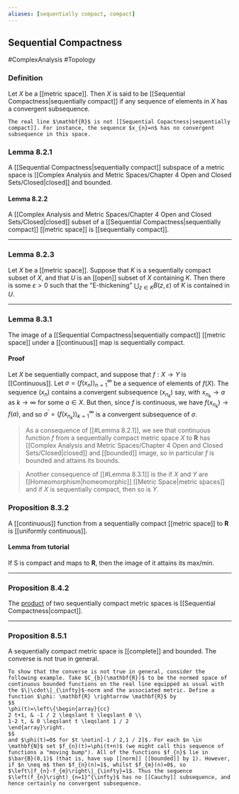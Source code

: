 ```yaml
---
aliases: [sequentially compact, compact]
---
```

## Sequential Compactness
#ComplexAnalysis #Topology  

### Definition
Let $X$ be a [[metric space]]. Then $X$ is said to be [[Sequential Compactness|sequentially compact]] if any sequence of elements in $X$ has a convergent subsequence.

```ad-example
The real line $\mathbf{R}$ is not [[Sequential Copactness|sequentially compact]]. For instance, the sequence $x_{n}=n$ has no convergent subsequence in this space.
```

### Lemma 8.2.1
A [[Sequential Compactness|sequentially compact]] subspace of a metric space is [[Complex Analysis and Metric Spaces/Chapter 4 Open and Closed Sets/Closed|closed]] and bounded.
#### Lemma 8.2.2
A [[Complex Analysis and Metric Spaces/Chapter 4 Open and Closed Sets/Closed|closed]] subset of a [[Sequential Compactness|sequentially compact]] [[metric space]] is [[sequentially compact]].

---
### Lemma 8.2.3
Let $X$ be a [[metric space]]. Suppose that $K$ is a sequentially compact subset of $X$, and that $U$ is an [[open]] subset of $X$ containing $K .$ Then there is some $\varepsilon>0$ such that the "E-thickening" $\bigcup_{z \in K} B(z, \varepsilon)$ of $K$ is contained in $U$.

---
### Lemma 8.3.1
The image of a [[Sequential Compactness|sequentially compact]] [[metric space]] under a [[continuous]] map is sequentially compact.

#### Proof
Let $X$ be sequentially compact, and suppose that $f: X \rightarrow Y$ is [[Continuous]]. Let $\sigma=\left(f\left(x_{n}\right)\right)_{n=1}^{\infty}$ be a sequence of elements of $f(X) .$ The sequence $\left(x_{n}\right)$ contains a convergent subsequence $\left(x_{n_{k}}\right)$ say, with $x_{n_{k}} \rightarrow a$ as $k \rightarrow \infty$ for some $a \in X .$ But then, since $f$ is continuous, we have $f\left(x_{n_{k}}\right) \rightarrow f(a)$, and so $\sigma^{\prime}=\left(f\left(x_{n_{k}}\right)\right)_{k=1}^{\infty}$ is a convergent subsequence of $\sigma$.

>As a consequence of [[#Lemma 8.2.1]], we see that continuous function $f$ from a sequentially compact metric space $X$ to $\mathbf{R}$ has [[Complex Analysis and Metric Spaces/Chapter 4 Open and Closed Sets/Closed|closed]] and [[bounded]] image, so in particular $f$ is bounded and attains its bounds.

>Another consequence of [[#Lemma 8.3.1]] is the if $X$ and $Y$ are [[Homeomorphism|homeomorphic]] [[Metric Space|metric spaces]] and if $X$ is sequentially compact, then so is $Y$.

### Proposition 8.3.2
A [[continuous]] function from a sequentially compact [[metric space]] to $\mathbf{R}$ is [[uniformly continuous]].

#### Lemma from tutorial
If S is compact and maps to $\mathbf{R}$, then the image of it attains its max/min.

---
### Proposition 8.4.2
The [product](Product%20Space) of two sequentially compact metric spaces is [[Sequential Compactness|compact]].

---
### Proposition 8.5.1
A sequentially compact metric space is [[complete]] and bounded. The converse is not true in general.

```ad-example
To show that the converse is not true in general, consider the following example. Take $C_{b}(\mathbf{R})$ to be the normed space of continuous bounded functions on the real line equipped as usual with the $\|\cdot\|_{\infty}$-norm and the associated metric. Define a function $\phi: \mathbf{R} \rightarrow \mathbf{R}$ by
$$
\phi(t)=\left\{\begin{array}{cc}
2 t+1, & -1 / 2 \leqslant t \leqslant 0 \\
1-2 t, & 0 \leqslant t \leqslant 1 / 2
\end{array}\right.
$$
and $\phi(t)=0$ for $t \notin[-1 / 2,1 / 2]$. For each $n \in \mathbf{N}$ set $f_{n}(t)=\phi(t+n)$ (we might call this sequence of functions a "moving bump"). All of the functions $f_{n}$ lie in $\bar{B}(0,1)$ (that is, have sup [[norm]] [[bounded]] by 1). However, if $n \neq m$ then $f_{n}(n)=1$, whilst $f_{m}(n)=0$, so $\left\|f_{n}-f_{m}\right\|_{\infty}=1$. Thus the sequence $\left(f_{n}\right)_{n=1}^{\infty}$ has no [[Cauchy]] subsequence, and hence certainly no convergent subsequence.
```